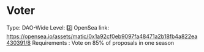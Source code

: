 # Voter

Type: DAO-Wide
Level: 2️⃣
OpenSea link: https://opensea.io/assets/matic/0x1a92cf0eb9097fa48471a2b18fb4a822ea430391/8
Requirements : Vote on 85% of proposals in one season